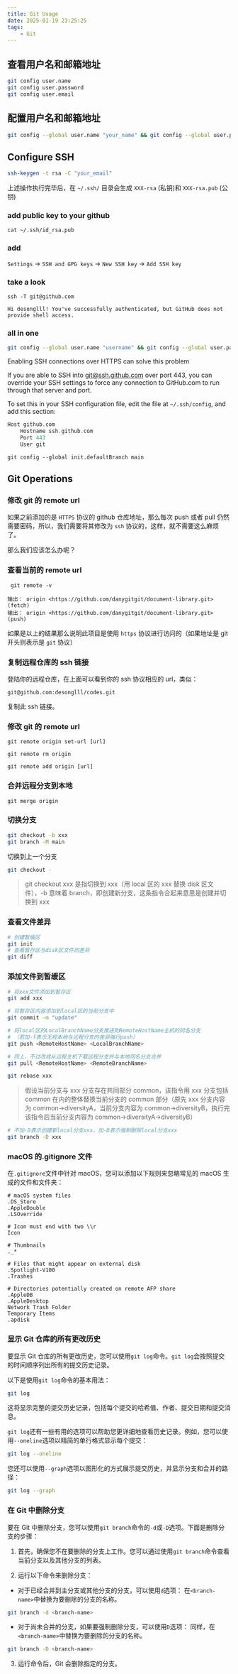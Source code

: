 ```yaml
---
title: Git Usage
date: 2025-01-19 23:25:25
tags:
    - Git
---
```



## 查看用户名和邮箱地址

```bash
git config user.name
git config user.password
git config user.email
```

## 配置用户名和邮箱地址

```bash
git config --global user.name "your_name" && git config --global user.password "your_password" && git config --global user.email "your_email"
```

## Configure SSH

```bash
ssh-keygen -t rsa -C "your_email"
```

上述操作执行完毕后，在 `~/.ssh/` 目录会生成 `XXX-rsa` (私钥)和 `XXX-rsa.pub` (公钥)

### add public key to your github

```shell
cat ~/.ssh/id_rsa.pub
```

### add

`Settings` -> `SSH and GPG keys` -> `New SSH key` -> `Add SSH key`

### take a look

```shell
ssh -T git@github.com
```

```shell
Hi desonglll! You've successfully authenticated, but GitHub does not provide shell access.
```

### all in one

```bash
git config --global user.name "username" && git config --global user.password "password" && git config --global user.email "email" && ssh-keygen -t ed25519 -C "email" && cat ~/.ssh/id_ed25519.pub
```

Enabling SSH connections over HTTPS can solve this problem

If you are able to SSH into [git@ssh.github.com](mailto:git@ssh.github.com) over port 443, you can override your SSH settings to force any connection to GitHub.com to run through that server and port.

To set this in your SSH configuration file, edit the file at `~/.ssh/config`, and add this section:

```rust
Host github.com
    Hostname ssh.github.com
    Port 443
    User git
```

```shell
git config --global init.defaultBranch main
```

## Git Operations

### 修改 git 的 remote url

如果之前添加的是 `HTTPS` 协议的 github 仓库地址，那么每次 push 或者 pull 仍然需要密码，所以，我们需要将其修改为 `ssh` 协议的，这样，就不需要这么麻烦了。

那么我们应该怎么办呢？

### 查看当前的 remote url

```
 git remote -v
```

```
输出： origin <https://github.com/danygitgit/document-library.git> (fetch)
输出： origin <https://github.com/danygitgit/document-library.git> (push)
```

如果是以上的结果那么说明此项目是使用 `https` 协议进行访问的（如果地址是 git 开头则表示是 `git` 协议）

### 复制远程仓库的 ssh 链接

登陆你的远程仓库，在上面可以看到你的 ssh 协议相应的 url，类似：

`git@github.com:desonglll/codes.git`

复制此 ssh 链接。

### 修改 git 的 remote url

```
git remote origin set-url [url]
```

```
git remote rm origin
```

```
git remote add origin [url]
```

### 合并远程分支到本地

```
git merge origin
```

### 切换分支

```bash
git checkout -b xxx
git branch -M main
```

切换到上一个分支
```bash
git checkout -
```

> git checkout xxx 是指切换到 xxx（用 local 区的 xxx 替换 disk 区文件），-b 意味着 branch，即创建新分支，这条指令合起来意思是创建并切换到 xxx

### 查看文件差异

```bash
# 创建暂缓区
git init
# 查看暂存区与disk区文件的差异
git diff

```

### 添加文件到暂缓区

```bash
# 将xxx文件添加到暂存区
git add xxx

# 将暂存区内容添加到local区的当前分支中
git commit -m "update"

# 将local区的LocalBranchName分支推送到RemoteHostName主机的同名分支
# （若加-f表示无视本地与远程分支的差异强行push）
git push <RemoteHostName> <LocalBranchName>

# 同上，不过改成从远程主机下载远程分支并与本地同名分支合并
git pull <RemoteHostName> <RemoteBranchName>
```

```bash
git rebase xxx
```

> 假设当前分支与 xxx 分支存在共同部分 common，该指令用 xxx 分支包括 common 在内的整体替换当前分支的 common 部分（原先 xxx 分支内容为 common->diversityA，当前分支内容为 common->diversityB，执行完该指令后当前分支内容为 common->diversityA->diversityB）

```bash
# 不加-D表示创建新local分支xxx，加-D表示强制删除local分支xxx
git branch -D xxx
```

### macOS 的.gitignore 文件

在`.gitignore`文件中针对 macOS，您可以添加以下规则来忽略常见的 macOS 生成的文件和文件夹：

```
# macOS system files
.DS_Store
.AppleDouble
.LSOverride

# Icon must end with two \\r
Icon

# Thumbnails
._*

# Files that might appear on external disk
.Spotlight-V100
.Trashes

# Directories potentially created on remote AFP share
.AppleDB
.AppleDesktop
Network Trash Folder
Temporary Items
.apdisk
```

### 显示 Git 仓库的所有更改历史

要显示 Git 仓库的所有更改历史，您可以使用`git log`命令。`git log`会按照提交的时间顺序列出所有的提交历史记录。

以下是使用`git log`命令的基本用法：

```bash
git log
```

这将显示完整的提交历史记录，包括每个提交的哈希值、作者、提交日期和提交消息。

`git log`还有一些有用的选项可以帮助您更详细地查看历史记录。例如，您可以使用`--oneline`选项以精简的单行格式显示每个提交：

```bash
git log --oneline
```

您还可以使用`--graph`选项以图形化的方式展示提交历史，并显示分支和合并的路径：

```bash
git log --graph
```

### 在 Git 中删除分支

要在 Git 中删除分支，您可以使用`git branch`命令的`-d`或`-D`选项。下面是删除分支的步骤：

1. 首先，确保您不在要删除的分支上工作。您可以通过使用`git branch`命令查看当前分支以及其他分支的列表。

2. 运行以下命令来删除分支：

- 对于已经合并到主分支或其他分支的分支，可以使用`d`选项：
在`<branch-name>`中替换为要删除的分支的名称。

```bash
git branch -d <branch-name>
```

- 对于尚未合并的分支，如果要强制删除分支，可以使用`D`选项：
同样，在`<branch-name>`中替换为要删除的分支的名称。

```bash
git branch -D <branch-name>
```

3. 运行命令后，Git 会删除指定的分支。